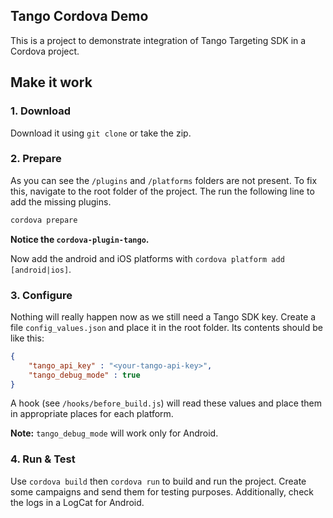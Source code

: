 ## Tango Cordova Demo

This is a project to demonstrate integration of Tango Targeting SDK in a Cordova project.

## Make it work

### 1. Download

Download it using `git clone` or take the zip.

### 2. Prepare

As you can see the `/plugins` and `/platforms` folders are not present. To fix this, navigate to the root folder of the project. The run the following line to add the missing plugins.

```bash
cordova prepare
```

**Notice the `cordova-plugin-tango`.**

Now add the android and iOS platforms with `cordova platform add [android|ios]`.

### 3. Configure

Nothing will really happen now as we still need a Tango SDK key. Create a file `config_values.json` and place it in the root folder. Its contents should be like this:

```json
{
    "tango_api_key" : "<your-tango-api-key>",
    "tango_debug_mode" : true
}
```

A hook (see `/hooks/before_build.js`) will read these values and place them in appropriate places for each platform.

**Note:** `tango_debug_mode` will work only for Android.

### 4. Run & Test

Use `cordova build` then `cordova run` to build and run the project. Create some campaigns and send them for testing purposes. Additionally, check the logs in a LogCat for Android.

